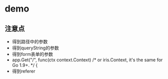 # demo

## 注意点
 - 得到路径中的参数
 - 得到queryString的参数
 - 得到form表单的参数
 - app.Get("/", func(ctx context.Context) /* or iris.Context, it's the same for Go 1.9+. */ {
 - 得到referer